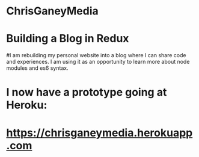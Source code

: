 # ChrisGaneyMedia

# Building a Blog in Redux

#I am rebuilding my personal website into a blog where I can share code and experiences.
	I am using it as an opportunity to learn more about node modules and es6 syntax. 
	
# I now have a prototype going at Heroku:

# <a href="https://chrisganeymedia.herokuapp.com" target="_blank">https://chrisganeymedia.herokuapp.com</a>
